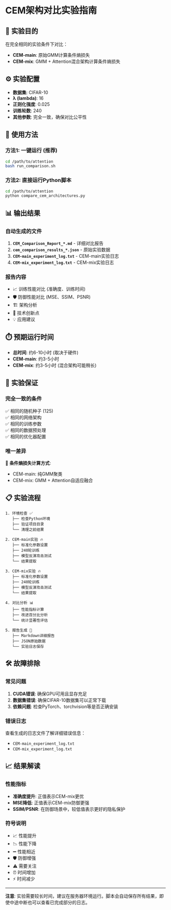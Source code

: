 # CEM架构对比实验指南

## 🎯 实验目的

在完全相同的实验条件下对比：
- **CEM-main**: 原始GMM计算条件熵损失
- **CEM-mix**: GMM + Attention混合架构计算条件熵损失

## ⚙️ 实验配置

- **数据集**: CIFAR-10
- **λ (lambda)**: 16
- **正则化强度**: 0.025  
- **训练轮数**: 240
- **其他参数**: 完全一致，确保对比公平性

## 🚀 使用方法

### 方法1: 一键运行 (推荐)
```bash
cd /path/to/attention
bash run_comparison.sh
```

### 方法2: 直接运行Python脚本
```bash
cd /path/to/attention
python compare_cem_architectures.py
```

## 📊 输出结果

### 自动生成的文件
1. **`CEM_Comparison_Report_*.md`** - 详细对比报告
2. **`cem_comparison_results_*.json`** - 原始实验数据
3. **`CEM-main_experiment_log.txt`** - CEM-main实验日志
4. **`CEM-mix_experiment_log.txt`** - CEM-mix实验日志

### 报告内容
- 📈 训练性能对比 (准确度、训练时间)
- 🛡️ 防御性能对比 (MSE、SSIM、PSNR)
- 🏗️ 架构分析
- 🎯 技术创新点
- 💡 应用建议

## ⏱️ 预期运行时间

- **总时间**: 约6-10小时 (取决于硬件)
- **CEM-main**: 约3-5小时
- **CEM-mix**: 约3-5小时 (混合架构可能稍长)

## 🔧 实验保证

### 完全一致的条件
✅ 相同的随机种子 (125)  
✅ 相同的网络架构  
✅ 相同的训练参数  
✅ 相同的数据预处理  
✅ 相同的优化器配置  

### 唯一差异
🎯 **条件熵损失计算方式**:
- CEM-main: 纯GMM聚类
- CEM-mix: GMM + Attention自适应融合

## 📋 实验流程

```
1. 环境检查 ✅
   ├── 检查Python环境
   ├── 验证项目目录
   └── 清理之前结果

2. CEM-main实验 🔥
   ├── 标准化参数设置
   ├── 240轮训练
   ├── 模型反演攻击测试
   └── 结果提取

3. CEM-mix实验 🔥  
   ├── 标准化参数设置
   ├── 240轮训练
   ├── 模型反演攻击测试
   └── 结果提取

4. 对比分析 📊
   ├── 性能指标计算
   ├── 改进百分比分析
   └── 统计显著性评估

5. 报告生成 📝
   ├── Markdown详细报告
   ├── JSON原始数据
   └── 实验日志保存
```

## 🛠️ 故障排除

### 常见问题
1. **CUDA错误**: 确保GPU可用且显存充足
2. **数据集错误**: 确保CIFAR-10数据集可以正常下载
3. **依赖问题**: 检查PyTorch、torchvision等是否正确安装

### 错误日志
查看生成的日志文件了解详细错误信息：
- `CEM-main_experiment_log.txt`
- `CEM-mix_experiment_log.txt`

## 📈 结果解读

### 性能指标
- **准确度提升**: 正值表示CEM-mix更优
- **MSE降低**: 正值表示CEM-mix防御更强
- **SSIM/PSNR**: 在防御场景中，较低值表示更好的隐私保护

### 符号说明
- 📈 性能提升
- 📉 性能下降  
- ➖ 性能相近
- 🛡️ 防御增强
- ⚠️ 需要关注
- ⏰ 时间增加
- ⚡ 时间减少

---

**注意**: 实验需要较长时间，建议在服务器环境运行。脚本会自动保存所有结果，即使中途中断也可以查看已完成部分的日志。
